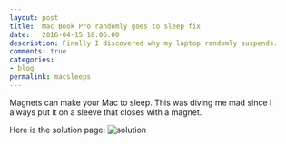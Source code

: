 ```yaml
---
layout: post
title:  Mac Book Pro randomly goes to sleep fix
date:   2016-04-15 18:06:00
description: Finally I discovered why my laptop randomly suspends.
comments: true
categories:
- blog
permalink: macsleeps
---
```


Magnets can make your Mac to sleep. This was diving me mad since I always put it on a sleeve that closes with a magnet.

Here is the solution page: ![solution](https://support.apple.com/en-us/HT203315)